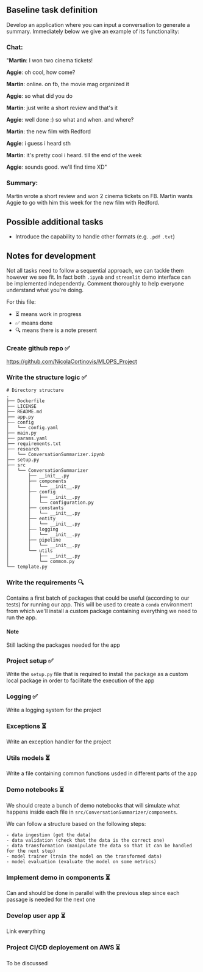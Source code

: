 ## Baseline task definition

Develop an application where you can input a conversation to generate a summary. Immediately below we give an example of its functionality:

### Chat:

"____Martin____: I won two cinema tickets!

__Aggie__: oh cool, how come?

__Martin__: online. on fb, the movie mag organized it

__Aggie__: so what did you do

__Martin__: just write a short review and that's it

__Aggie__: well done :) so what and when. and where?

__Martin__: the new film with Redford

__Aggie__: i guess i heard sth

__Martin__: it's pretty cool i heard. till the end of the week

__Aggie__: sounds good. we'll find time XD"

### Summary:

Martin wrote a short review and won 2 cinema tickets on FB. Martin wants Aggie to go with him this week for the new film with Redford.


## Possible additional tasks
 - Introduce the capability to handle other formats (e.g. `.pdf` `.txt`)

## Notes for development

Not all tasks need to follow a sequential approach, we can tackle them however we see fit. In fact both `.ipynb` and `streamlit` demo interface can be implemented independently. Comment thoroughly to help everyone understand what you're doing.

For this file:

 - ⏳ means work in progress
 - ✅ means done
 - 🔍 means there is a note present

### Create github repo ✅

https://github.com/NicolaCortinovis/MLOPS_Project

### Write the structure logic ✅

```
# Directory structure
.
├── Dockerfile 
├── LICENSE
├── README.md
├── app.py
├── config
│   └── config.yaml
├── main.py
├── params.yaml
├── requirements.txt
├── research
│   └── ConversationSummarizer.ipynb
├── setup.py
├── src
│   └── ConversationSummarizer
│       ├── __init__.py
│       ├── components
│       │   └── __init__.py
│       ├── config
│       │   ├── __init__.py
│       │   └── configuration.py
│       ├── constants
│       │   └── __init__.py
│       ├── entity
│       │   └── __init__.py
│       ├── logging
│       │   └── __init__.py
│       ├── pipeline
│       │   └── __init__.py
│       └── utils
│           ├── __init__.py
│           └── common.py
└── template.py
```

### Write the requirements 🔍

Contains a first batch of packages that could be useful (according to our tests) for running our app. This will be used to create a `conda` environment from which we'll install a custom package containing everything we need to run the app.

#### Note

Still lacking the packages needed for the app

### Project setup ✅

Write the `setup.py` file that is required to install the package as a custom local package in order to facilitate the execution of the app

### Logging ✅

Write a logging system for the project

### Exceptions ⏳

Write an exception handler for the project


### Utils models ⏳

Write a file containing common functions usded in different parts of the app

###  Demo notebooks ⏳

We should create a bunch of demo notebooks that will simulate what happens inside each file in `src/ConversationSummarizer/components`.

We can follow a structure based on the following steps:

    - data ingestion (get the data)
    - data validation (check that the data is the correct one)
    - data transformation (manipulate the data so that it can be handled for the next step)
    - model trainer (train the model on the transformed data)
    - model evaluation (evaluate the model on some metrics)


### Implement demo in components ⏳

Can and should be done in parallel with the previous step since each passage is needed for the next one

### Develop user app ⏳

Link everything

### Project CI/CD deployement on AWS ⏳

To be discussed
